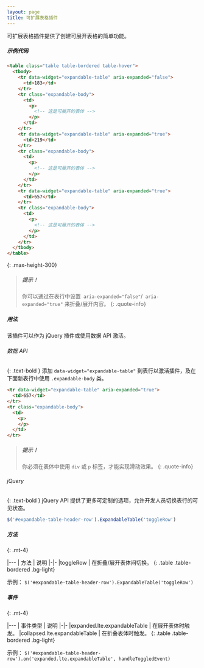 ```yaml
---
layout: page
title: 可扩展表格插件
---
```


可扩展表格插件提供了创建可展开表格的简单功能。 

##### 示例代码
```html
<table class="table table-bordered table-hover">
  <tbody>
    <tr data-widget="expandable-table" aria-expanded="false">
      <td>183</td>
    </tr>
    <tr class="expandable-body">
      <td>
        <p>
          <!-- 这是可展开的表体 -->
        </p>
      </td>
    </tr>
    <tr data-widget="expandable-table" aria-expanded="true">
      <td>219</td>
    </tr>
    <tr class="expandable-body">
      <td>
        <p>
          <!-- 这是可展开的表体 -->
        </p>
      </td>
    </tr>
    <tr data-widget="expandable-table" aria-expanded="true">
      <td>657</td>
    </tr>
    <tr class="expandable-body">
      <td>
        <p>
          <!-- 这是可展开的表体 -->
        </p>
      </td>
    </tr>
  </tbody>
</table>
```
{: .max-height-300}


> ##### 提示！
> 你可以通过在表行中设置` aria-expanded="false"`/` aria-expanded="true"` 来折叠/展开内容。
{: .quote-info}


##### 用法
该插件可以作为 jQuery 插件或使用数据 API 激活。 

###### 数据 API
{: .text-bold }
添加 `data-widget="expandable-table"` 到表行以激活插件，及在下面新表行中使用 `.expandable-body` 类。
```html
<tr data-widget="expandable-table" aria-expanded="true">
  <td>657</td>
</tr>
<tr class="expandable-body">
  <td>
    <p>
    </p>
  </td>
</tr>
``` 

> ##### 提示！
> 你必须在表体中使用 `div` 或 `p` 标签，才能实现滑动效果。
{: .quote-info}


###### jQuery
{: .text-bold }
jQuery API 提供了更多可定制的选项，允许开发人员切换表行的可见状态。 
```js
$('#expandable-table-header-row').ExpandableTable('toggleRow')
```


##### 方法
{: .mt-4}

|---
| 方法 | 说明
|-|-
|toggleRow | 在折叠/展开表体间切换。
{: .table .table-bordered .bg-light}

示例： `$('#expandable-table-header-row').ExpandableTable('toggleRow')`


##### 事件
{: .mt-4}

|---
| 事件类型 | 说明
|-|-
|expanded.lte.expandableTable | 在展开表体时触发。
|collapsed.lte.expandableTable | 在折叠表体时触发。
{: .table .table-bordered .bg-light}

示例： `$('#expandable-table-header-row').on('expanded.lte.expandableTable', handleToggledEvent)`
